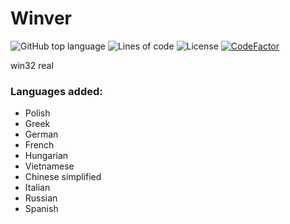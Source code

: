 # Winver
![GitHub top language](https://img.shields.io/github/languages/top/rounk-ctrl/winver)
![Lines of code](https://img.shields.io/tokei/lines/github/rounk-ctrl/winver)
![License](https://img.shields.io/github/license/rounk-ctrl/winver)
[![CodeFactor](https://www.codefactor.io/repository/github/rounk-ctrl/winver/badge)](https://www.codefactor.io/repository/github/rounk-ctrl/winver)

win32 real

### Languages added:
 - Polish
 - Greek
 - German
 - French
 - Hungarian
 - Vietnamese
 - Chinese simplified
 - Italian
 - Russian
 - Spanish
